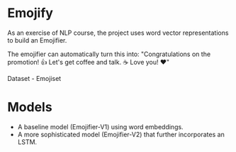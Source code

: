 # Emojify

As an exercise of NLP course, the project uses word vector representations to build an Emojifier.

The emojifier can automatically turn this into:
"Congratulations on the promotion! 👍 Let's get coffee and talk. ☕️ Love you! ❤️"

Dataset - Emojiset

# Models
- A baseline model (Emojifier-V1) using word embeddings.
- A more sophisticated model (Emojifier-V2) that further incorporates an LSTM.
